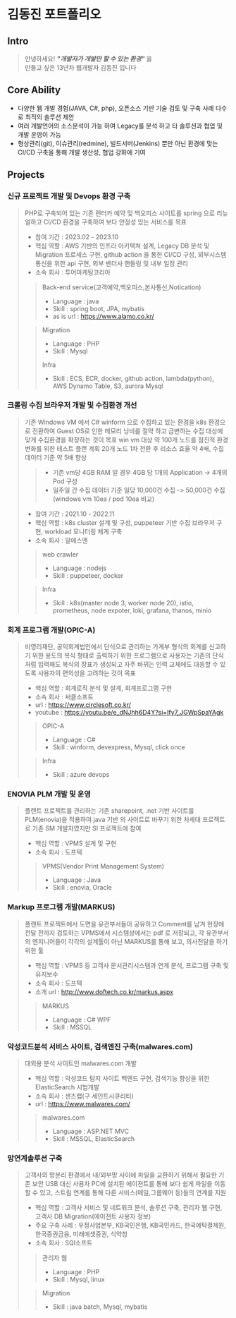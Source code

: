 # 김동진 포트폴리오
## Intro
> 안녕하세요! ***"개발자가 개발만 할 수 있는 환경"*** 을   
> 만들고 싶은 13년차 웹개발자 김동진 입니다

## Core Ability
* 다양한 웹 개발 경험(JAVA, C#, php), 오픈소스 기반 기술 검토 및 구축 사례 다수로 최적의 솔루션 제안
* 여러 개발언어의 소스분석이 가능 하여 Legacy를 분석 하고 타 솔루션과 협업 및 개발 운영이 가능
* 형상관리(git), 이슈관리(redmine), 빌드서버(Jenkins) 뿐만 아닌 환경에 맞는 CI/CD 구축을 통해 개발 생산성, 협업 강화에 기여

## Projects
### 신규 프로젝트 개발 및 Devops 환경 구축

> PHP로 구축되어 있는 기존 렌터카 예약 및 백오피스 사이트를 spring 으로 리뉴얼하고 CI/CD 환경을 구축하여 보다 안정성 있는 서비스를 목표 
>
> - 참여 기간 : 2023.02 - 2023.10
> - 핵심 역할 : AWS 기반의 인프라 아키텍쳐 설계, Legacy DB 분석 및 Migration 프로세스 구현, github action 을 통한 CI/CD 구성, 외부시스템 통신을 위한 api 구현, 외부 벤더사 핸들링 및 내부 일정 관리
> - 소속 회사 : 투어마케팅코리아
>
>> Back-end service(고객예약,백오피스,본사통신,Notication)
>> - Language : java  
>> - Skill : spring boot, JPA, mybatis
>> - as is url : https://www.alamo.co.kr/
>> 
>
>> Migration
>> - Language : PHP
>> - Skill : Mysql
>>
>> Infra
>> - Skill : ECS, ECR, docker, github action, lambda(python), AWS Dynamo Table, S3, aurora Mysql
>>

### 크롤링 수집 브라우저 개발 및 수집환경 개선

> 기존 Windows VM 에서 C# winform 으로 수집하고 있는 환경을 k8s 환경으로 전환하여 Guest OS로 인한 메모리 낭비를 절약 하고 급변하는 수집 대상에 맞게 수집환경을 확장하는 것이 목표 
> win vm 대상 약 100개 노드를 점진적 환경 변화를 위한 테스트 플랜 계획
> 20개 노드 1차 전환 후 리소스 효율 약 4배, 수집 데이터 기준 약 5배 향상
>> - 기존 vm당 4GB RAM 일 경우 4GB 당 1개의 Application -> 4개의 Pod 구성
>> - 일주일 간 수집 데이터 기준 일당 10,000건 수집 -> 50,000건 수집(windows vm 10ea / pod 10ea 비교)
> 
> - 참여 기간 : 2021.10 - 2022.11
> - 핵심 역할 : k8s cluster 설계 및 구성, puppeteer 기반 수집 브라우저 구현, workload 모니터링 체계 구축
> - 소속 회사 : 알에스엔
>
>> web crawler
>> - Language : nodejs  
>> - Skill : puppeteer, docker
>> 
>
>> Infra
>> - Skill : k8s(master node 3, worker node 20), istio, prometheus, node expoter, loki, grafana, thanos, minio
>>

### 회계 프로그램 개발(OPIC-A)

> 비영리재단, 공익회계법인에서 단식으로 관리하는 가계부 형식의 회계를 신고하기 위한 용도의 복식 형태로 출력하기 위한 프로그램으로
> 사용자는 기존의 단식처럼 입력해도 복식의 장표가 생성되고
> 자주 바뀌는 인력 교체에도 대응할 수 있도록 사용자의 편의성을 고려하는 것이 목표
>
> - 핵심 역할 : 회계로직 분석 및 설계, 회계프로그램 구현
> - 소속 회사 : 써클소프트
> - url : https://www.circlesoft.co.kr/
> - youtube : https://youtu.be/e_dNJhh6D4Y?si=Ify7_JGWpSpaYAgk
>
>> OPIC-A
>> - Language : C#  
>> - Skill : winform, devexpress, Mysql, click once
>> 
>
>> Infra
>> - Skill : azure devops
>>

### ENOVIA PLM 개발 및 운영

> 플랜트 프로젝트를 관리하는 기존 sharepoint, .net 기반 사이트를 PLM(enovia)을 적용하여 java 기반 의 사이트로 바꾸기 위한 차세대 프로젝트로 기존 SM 개발자였지만 SI 프로젝트에 참여
>
> - 핵심 역할 : VPMS 설계 및 구현
> - 소속 회사 : 도프텍
>
>> VPMS(Vendor Print Management System)
>> - Language : Java  
>> - Skill : enovia, Oracle
>> 
>

### Markup 프로그램 개발(MARKUS)

> 플랜트 프로젝트에서 도면을 유관부서들이 공유하고 Comment를 남겨 현장에 전달 전까지 검토하는 VPMS에서 시스템상에서는 pdf 로 저장되고, 각 유관부서의 엔지니어들이 각각의 설계툴이 아닌 MARKUS를 통해 보고, 의사전달을 하기 위한 툴
>
> - 핵심 역할 : VPMS 등 고객사 문서관리시스템과 연계 분석, 프로그램 구축 및 유지보수
> - 소속 회사 : 도프텍
> - 소개 url : http://www.doftech.co.kr/markus.aspx
>
>> MARKUS
>> - Language : C# WPF  
>> - Skill : MSSQL
>> 
>

### 악성코드분석 서비스 사이트, 검색엔진 구축(malwares.com)

> 대외용 분석 사이트인 malwares.com 개발
>
> - 핵심 역할 : 악성코드 탐지 사이트 백엔드 구현, 검색기능 향상을 위한 ElasticSearch 시범개발
> - 소속 회사 : 샌즈랩(구 세인트시큐리티)
> - url : https://www.malwares.com/
>
>> malwares.com
>> - Language : ASP.NET MVC  
>> - Skill : MSSQL, ElasticSearch
>> 
>

### 망연계솔루션 구축

> 고객사의 망분리 환경에서 내/외부망 사이에 파일을 교환하기 위해서 필요한 기존 보안 USB 대신 사용자 PC에 설치된 에이젼트를 통해 보다 쉽게 파일을 이동 할 수 있고, 스트림 연계를 통해 다른 서비스(메일,그룹웨어 등)들의 연계를 지원
>
> - 핵심 역할 : 고객사 서비스 및 네트워크 분석, 솔루션 구축, 관리자 웹 구현, 고객사 DB Migration(에이젼트 사용자 정보)
> - 주요 구축 사례 : 우정사업본부, KB국민은행, KB국민카드, 한국예탁결제원, 한국증권금융, 미래에셋증권, 식약청
> - 소속 회사 : SQI소프트
>
>> 관리자 웹
>> - Language : PHP  
>> - Skill : Mysql, linux
>> 
>
>> Migration
>> - Skill : java batch, Mysql, mybatis
>>
